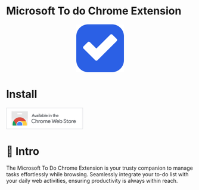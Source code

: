 # Microsoft To do Chrome Extension

<p align="center">
  <img src="./public//favicon.svg" width="128px">
</p>

# Install

<a href="https://chromewebstore.google.com/detail/ms-todo/ngcncmglifogcgmddpepdihnkgagfjga?authuser=1&hl=zh-CN">
  <img src="./store.png">
</a>

# 📢 Intro

The Microsoft To Do Chrome Extension is your trusty companion to manage tasks effortlessly while browsing. Seamlessly integrate your to-do list with your daily web activities, ensuring productivity is always within reach.
